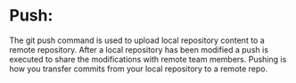 # Push:

The git push command is used to upload local repository content to a remote repository. After a local repository has been modified a push is executed to share the modifications with remote team members. Pushing is how you transfer commits from your local repository to a remote repo.

